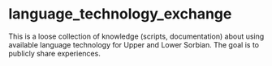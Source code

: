 # language_technology_exchange
This is a loose collection of knowledge (scripts, documentation) about using available language technology for Upper and Lower Sorbian. The goal is to publicly share experiences.
